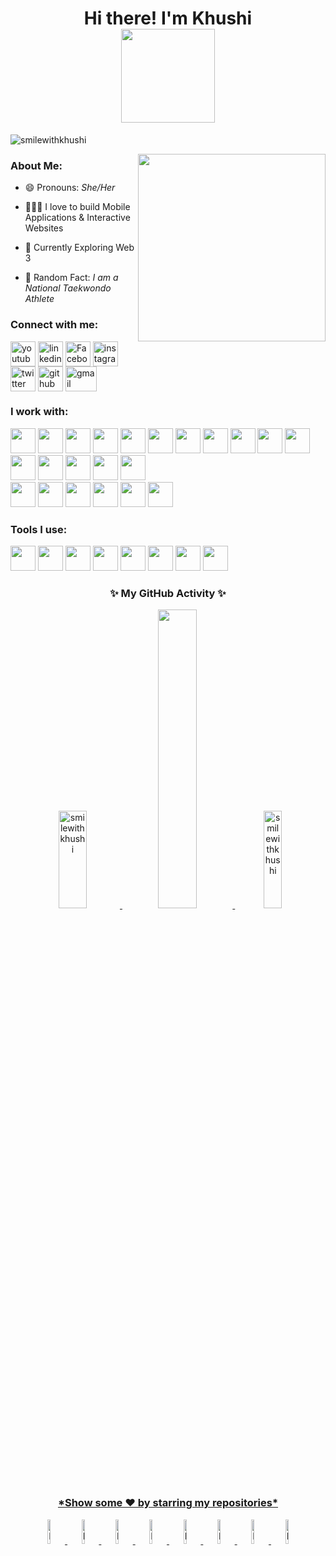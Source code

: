 
<h1 align="center">Hi there! I'm Khushi <br> <img src="https://c.tenor.com/neqnFd4CHWAAAAAC/up-wave.gif" width=150 /> </h1>
<p align="left"><img src="https://komarev.com/ghpvc/?username=smilewithkhushi&label=Profile%20views&color=0e75b6&style=flat" alt="smilewithkhushi"/></p>

<img align="right" src="https://c.tenor.com/Rft05nnPfpgAAAAM/sewa-rumah-nak-baya-bile.gif" width=300 margin="20px"/>
<h3 align="left">About Me: </h3>

- 😄 Pronouns: *She/Her*

- 👩🏻‍💻 I love to build Mobile Applications & Interactive Websites

- 🌱 Currently Exploring Web 3

- 🎨 Random Fact: *I am a National Taekwondo Athlete*

<h3 align="left">Connect with me:</h3>
<p align="left">
 <a href="https://youtube.com/c/smilewithkhushi" target="blank"><img align="center" src="https://www.vectorlogo.zone/logos/youtube/youtube-icon.svg" alt="youtube" height="40" width="40" /></a>
<a href="https://linkedin.com/in/smilewithkhushi" target="blank"><img align="center" src="https://www.vectorlogo.zone/logos/linkedin/linkedin-icon.svg" alt="linkedin" height="40" width="40" /></a>
<a href="https://facebook.com/smilewithkhushi1" target="blank"><img align="center" src="https://www.vectorlogo.zone/logos/facebook/facebook-official.svg" alt="Facebook" height="40" width="40" /></a>
<a href="https://instagram.com/smilewithkhushi_" target="blank"><img align="center" src="https://www.vectorlogo.zone/logos/instagram/instagram-tile.svg" alt="instagram" height="40" width="40" /></a>
<a href="https://twitter.com/smilewithkhushi" target="blank"><img align="center" src="https://www.vectorlogo.zone/logos/twitter/twitter-tile.svg" alt="twitter" height="40" width="40" /></a>
 <a href="https://github/smilewithkhushi" target="blank"><img align="center" src="https://www.vectorlogo.zone/logos/github/github-tile.svg" alt="github" height="40" width="40" /></a>
<a href="mailto:smilewithkhushiyt@gmail.com" target="blank"><img align="center" src="https://www.vectorlogo.zone/logos/gmail/gmail-icon.svg" alt="gmail" height="40" width="50" /></a>
 
<h3 align="left">I work with:</h3>

<p align="left">
 
<img src="https://cdn.jsdelivr.net/gh/devicons/devicon/icons/html5/html5-original.svg" height="40px"/> 
 <img src="https://cdn.jsdelivr.net/gh/devicons/devicon/icons/css3/css3-original.svg" height="40px"/>
 <img src="https://cdn.jsdelivr.net/gh/devicons/devicon/icons/javascript/javascript-original.svg" height="40px"/>
 <img src="https://cdn.jsdelivr.net/gh/devicons/devicon/icons/tailwindcss/tailwindcss-plain.svg" height="40px" />
<img src="https://cdn.jsdelivr.net/gh/devicons/devicon/icons/bootstrap/bootstrap-original-wordmark.svg" height="40px" />
 <img src="https://cdn.jsdelivr.net/gh/devicons/devicon/icons/react/react-original.svg"  height="40px"/>
 <img src="https://cdn.jsdelivr.net/gh/devicons/devicon/icons/nextjs/nextjs-original.svg" height="40px"/>
 <img src="https://cdn.jsdelivr.net/gh/devicons/devicon/icons/nodejs/nodejs-original-wordmark.svg" height="40px"/>
 <img src="https://cdn.jsdelivr.net/gh/devicons/devicon/icons/php/php-original.svg" height="40px"/>
 
<img src="https://cdn.jsdelivr.net/gh/devicons/devicon/icons/cplusplus/cplusplus-original.svg" height="40px" />
<img src="https://cdn.jsdelivr.net/gh/devicons/devicon/icons/java/java-original.svg"  height="40px"/>
 <img src="https://cdn.jsdelivr.net/gh/devicons/devicon/icons/python/python-original.svg" height="40px"/>       
 <img src="https://cdn.jsdelivr.net/gh/devicons/devicon/icons/kotlin/kotlin-original.svg"  height="40px" />    
 <img src="https://cdn.jsdelivr.net/gh/devicons/devicon/icons/flutter/flutter-original.svg"  height="40px" />  
 <img src="https://cdn.jsdelivr.net/gh/devicons/devicon/icons/android/android-original.svg"  height="40px"/>
 <img src="https://cdn.jsdelivr.net/gh/devicons/devicon/icons/solidity/solidity-plain.svg" height="40px"/>
          
          
 <br>
 
 <img src="https://cdn.jsdelivr.net/gh/devicons/devicon/icons/googlecloud/googlecloud-original.svg" height="40px" />
 <img src="https://cdn.jsdelivr.net/gh/devicons/devicon/icons/azure/azure-original.svg" height="40px"/>
 <img src="https://cdn.jsdelivr.net/gh/devicons/devicon/icons/amazonwebservices/amazonwebservices-original.svg" height="40px"/>
 <img src="https://cdn.jsdelivr.net/gh/devicons/devicon/icons/mysql/mysql-original-wordmark.svg" height="40px"/>
 <img src="https://cdn.jsdelivr.net/gh/devicons/devicon/icons/firebase/firebase-plain.svg" height="40px"/>
 <img src="https://cdn.jsdelivr.net/gh/devicons/devicon/icons/mongodb/mongodb-original-wordmark.svg"  height="40px" />
          
     
</p>


<h3 align="left">Tools I use:</h3>
          
<p>
<img src="https://cdn.jsdelivr.net/gh/devicons/devicon/icons/androidstudio/androidstudio-original.svg" height="40px"/>
 <img src="https://cdn.jsdelivr.net/gh/devicons/devicon/icons/atom/atom-original.svg" height="40px" />
 <img src="https://cdn.jsdelivr.net/gh/devicons/devicon/icons/git/git-original.svg"  height="40px" /> 
 <img src="https://cdn.jsdelivr.net/gh/devicons/devicon/icons/canva/canva-original.svg" height="40px" />
<img src="https://cdn.jsdelivr.net/gh/devicons/devicon/icons/kaggle/kaggle-original-wordmark.svg" height="40px"/>
<img src="https://cdn.jsdelivr.net/gh/devicons/devicon/icons/materialui/materialui-original.svg" height="40px"/>
 <img src="https://cdn.jsdelivr.net/gh/devicons/devicon/icons/vscode/vscode-original.svg" height="40px"/>
 <img src="https://cdn.jsdelivr.net/gh/devicons/devicon/icons/wordpress/wordpress-plain.svg"  height="40px"/>
          
          


</p>
 <h3 align="center"> ✨ My GitHub Activity ✨</h3>  
<p align="center"><a href="https://github.com/smilewithkhushi">
 
<img width=30%  height=20% src="https://github-readme-stats.vercel.app/api?username=smilewithkhushi&show_icons=true&locale=en" alt="smilewithkhushi" />
  <img width=35% src='https://github-readme-streak-stats.herokuapp.com/?user=smilewithkhushi&theme=dark&hide_border=true' />
<img width=24% height=20% src="https://github-readme-stats.vercel.app/api/top-langs?username=smilewithkhushi&show_icons=true&locale=en&layout=compact" alt="smilewithkhushi" />
</p>
 <br> 


 <H3 ALIGN="center"> *Show some ❤️ by starring my repositories* </H3>
 
<div align="center">

<a href="https://www.holopin.io/userbadge/cl8nasl1r1203209lbgyf35gly">
<img alt="Khushi's Holopin Badge" width="10%" src="https://user-images.githubusercontent.com/102166679/193982606-63df6612-43da-4dd4-9f8c-13156b684bc3.png">
</a>

<a href="https://www.holopin.io/userbadge/cl8r8afh6026609ldfwiv9i19">
<img alt="Khushi's Holopin Badge" width="10%" src="https://user-images.githubusercontent.com/102166679/193982637-44428d04-0367-4d73-9c20-f115fcc51f44.png">
</a>
 
 
 <a href="https://www.holopin.io/userbadge/cla2eikuk048608ih4wa4dujj">
<img alt="Khushi's Holopin Badge" width="10%" src="https://user-images.githubusercontent.com/102166679/200322200-11633b39-3258-4439-943b-ad03b287773f.png">
</a>

  
 <a href="https://www.holopin.io/userbadge/clams89u91529908jqgv8d9rka">
<img alt="Khushi's Holopin Badge" width="10%" src="https://user-images.githubusercontent.com/102166679/204491328-b04b02e8-3ef1-4b6c-bb0e-7ac8b0720eb7.png">
</a>
  
 
<a href="https://www.holopin.io/userbadge/cl95412fa538309l6krlm38ej">
<img alt="Khushi's Holopin Badge" width="10%" src="https://user-images.githubusercontent.com/102166679/195340577-4fa9b088-c3e7-4702-81ed-8904ea8e7ae3.png">
</a>

<a href="https://www.holopin.io/userbadge/cl95yyebd1597109l8q2vz4v5t">
<img alt="Khushi's Holopin Badge" width="10%" src="https://user-images.githubusercontent.com/102166679/195423252-1f2c7644-bada-49aa-af26-11f0bfe733fc.png">
</a>

<a href="holopin.io/userbadge/cl9dk82yq824009l1kv41oepi">
<img alt="Khushi's Holopin Badge" width="10%" src="https://user-images.githubusercontent.com/102166679/200321675-becdf7e1-9296-4b62-aa60-9f8e46a17a6f.png">
</a>


<a href="https://www.holopin.io/userbadge/cl9nkciic041108l98k8g8fxx">
<img alt="Khushi's Holopin Badge" width="10%" src="https://user-images.githubusercontent.com/102166679/200321943-379c376f-9024-4873-b4ac-26a1a1badcbe.png">
</a>

</div>



